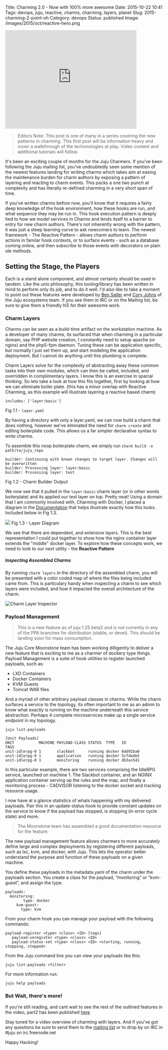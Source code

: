 Title: Charming 2.0 - Now with 100% more awesome
Date: 2015-10-22 10:41
Tags: devops, juju, reactive, charms, charming, layers, planet
Slug: 2015-charming-2-point-oh
Category: devops
Status: published
Image: /images/2015/oct/reactive-hero.png


<iframe width="420" height="315" src="https://www.youtube.com/embed/aRQcERLnbIQ" frameborder="0" allowfullscreen></iframe>

> Editors Note: This post is one of many in a series covering the new
> patterns in charming. This first post will be information heavy and
> cover a walkthrough of the techonologies at play. Video content and
> additional tutorials will follow.

It's been an exciting couple of months for the Juju Charmers. If you've been
following the Juju mailing list, you've undoubtedly seen some mention of the
newest features landing for writing charms which takes aim at easing the
maintenance burden for charm authors by exposing a pattern of layering and
reacting to charm events. This packs a one two punch at complexity and has
literally re-defined charming in a very short span of time.

If you've written charms before now, you'll know that it requires a fairly deep
knowledge of the hook environment, how these hooks are run, and what sequence
they may be run in. This hook execution pattern is deeply tied to how we model
services in Charms and lends itself to a barrier to entry for new charm authors.
There's not inherently wrong with the pattern, it was just a steep learning
curve to ask newcomers to learn. The newest framework - The Reactive Pattern -
allows charm authors to perform actions in familar hook contexts, or to surface
events - such as a database coming online, and then subscribe to those events
with decorators on plain ole methods.



## Setting the Stage, the Players

Each is a stand alone component, and almost certainly should be used in tandem.
Like the unix philosophy, this tooling/library has been written in mind to perform
only its job, and to do it well. I'd also like to take a moment to point out
these features were developed by [Ben Saller](https://github.com/bcsaller) and
[Cory Johns](https://github.com/johnsca) of the Juju ecosystems team. If you see
them in IRC or on the Mailing list, be sure to give them a friendly hi5 for
their awesome work.

### Charm Layers

Charms can be seen as a build-time artifact on the workstation machine. As a
developer of many charms, its surfaced that when charming in a particular domain,
say PHP website creation, I constantly need to setup apache (or nginx) and the
php5-fpm daemon. Tuning these can be application specific, but normally I just
set them up, and start modeling the application deployment. But I cannot do
anything until this plumbing is complete.

Charm Layers solve for the complexity of abstracting away these common tasks
into their own modules, which can then be called, included, and
overridden in complimentary layers. I know this is an exercise in spacial thinking.
So lets take a look at how this fits together, first by looking at how we can
eliminate boiler plate. (this has a minor overlap with Reactive Charming, as
this example will illustrate layering a reactive based charm)

    includes: ['layer:basic']

Fig 1.1 - `layer.yaml`

By having a directory with only a layer.yaml, we can now build a charm that
does nothing, however we've elminated the need for `charm create` and editing
boilerplate code. This allows us a far simpler declarative syntax to write charms.

To assemble this noop boilerplate charm, we simply run `charm build -o path/to/juju_repo`

    builder: Continuing with known changes to target layer. Changes will be overwritten
    builder: Processing layer: layer:basic
    builder: Processing layer: test

Fig 1.2 - Charm Builder Output

We now see that it pulled in the `layer:basic` charm layer (or in other words
boilerplate) and its applied our test layer on top. Pretty neat! Using a domain
that I am commonly involved with, Charming with Docker, I placed a diagram
in the [Documentation](https://jujucharms.com/docs/stable/authors-charm-with-docker)
that helps illustrate exactly how this looks. Included below in Fig 1.3.

![](https://jujucharms.com/static/img/jujudocs/1.24/charm-layers-decomposed.png)
Fig 1.3 - Layer Diagram

We see that there are dependent, and extensive layers. This is the best
representation I could put together to show how the nginx container layer
extends the "middle" docker layer. To explore how these concepts work, we
need to look to our next utility - the **Reactive Pattern**

##### Inspecting Assembled Charms

By running `charm layers` in the directory of the assembled charm, you will be
presented with a color coded map of where the files being included came from.
This is particulary handy when inspecting a charm to see which layers were
included, and how it impacted the overall architecture of the charm.

![Charm Layer Inspector](/images/2015/oct/charm-layers.png)



### Payload Management

> This is a new feature as of juju 1.25 beta2 and is not currently in any of the
PPA branches for distribution (stable, or devel). This should be landing soon
for mass consumption.


The Juju Core Moonstone team has been working dilligently to deliver a new
feature that is exciting to me as a charmer of dockery type things. Payload
Management is a suite of hook utilities to register launched payloads, such as:

- LXD Containers
- Docker Containers
- KVM Guests
- Tomcat WAR files

And a myriad of other arbitrary payload classes in charms. While the charm
surfaces a service to the topology, its often important to me as an admin to
know what exactly is running on the machine underneath this service abstraction.
Perhaps 4 complete microservices make up a single service endpoint in my topology.

`juju list-payloads`

    [Unit Payloads]
    UNIT           MACHINE PAYLOAD-CLASS STATUS  TYPE   ID             TAGS
    unit-idlerpg-0 1       slackbot      running docker 6dd92ba0
    unit-idlerpg-0 1       application   running docker 5cfde4b5
    unit-idlerpg-0 1       monitoring    running docker db3as541

In this particular example, there are two services comprising the IdleRPG service,
launched on machine 1. The Slackbot container, and an NGINX application container
serving up the rules and the map, and finally a monitoring process - CADVISOR
listening to the docker socket and tracking resource usage.

I now have at a glance statistics of whats happening with my delivered payloads.
Pair this in an update-status hook to provide constant updates on the service
to know if the payload has stopped, is stopping (in error cycle state) and more.


> The Moonstone team has assembled a good documentation resource for the feature:

The new payload management feature allows charmers to more accurately define
 large and complex deployments by registering different payloads, such as
 lxc, kvm, and docker, with Juju. This lets the operator better understand the
 purpose and function of these payloads on a given machine.

You define these payloads in the metadata.yaml of the charm under the payloads
 section. You create a class for the payload, “monitoring” or “kvm-guest”, and
 assign the type.

    payloads:
      monitoring:
            type: docker
         kvm-guest:
           type: kvm

From your charm hook you can manage your payload with the following commands:

    payload-register <type> <class> <ID> [tags]
       payload-unregister <type> <class> <ID>
       payload-status-set <type> <class> <ID> <starting, running, stopping, stopped>

From the Juju command line you can view your payloads like this:

    juju list-payloads <filter>

For more information run:

    juju help payloads


### But Wait, there's more!

If you're still reading, and cant wait to see the rest of the outlined features
in the video, part2 has been published
[here](/2015-charming-2-point-oh-pt2.html)



Stay tuned for a video overview of charming with layers. And if you've got any
questions be sure to send them to the [mailing list](mailto:juju@lists.ubuntu.com)
or to drop by on IRC in #juju on irc.freenode.net

Happy Hacking!


